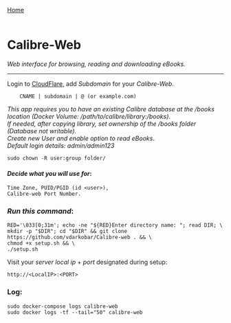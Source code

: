 <p align="left">
  <a href="https://github.com/vdarkobar/Home-Cloud#self-hosted-cloud">Home</a>
  <br><br>
</p> 
  
# Calibre-Web
*Web interface for browsing, reading and downloading eBooks.*
  
---
  
Login to <a href="https://dash.cloudflare.com/">CloudFlare</a>, add *Subdomain* for your *Calibre-Web*. 
```
    CNAME | subdomain | @ (or example.com)
```
  
*This app requires you to have an existing Calibre database at the /books location (Docker Volume: /path/to/calibre/library:/books)*.  
*If needed, after copying library, set ownership of the /books folder (Database not writable).*  
*Create new User and enable option to read eBooks*.  
*Default login details: admin/admin123*  
```
sudo chown -R user:group folder/
```
  
#### *Decide what you will use for*:
```
Time Zone, PUID/PGID (id <user>),
Calibre-web Port Number.
```
  
### *Run this command*:
```
RED='\033[0;31m'; echo -ne "${RED}Enter directory name: "; read DIR; \
mkdir -p "$DIR"; cd "$DIR" && git clone https://github.com/vdarkobar/Calibre-web . && \
chmod +x setup.sh && \
./setup.sh
```
  
Visit your *server local ip* + *port* designated during setup:
```
http://<LocalIP>:<PORT>
```
  
### Log:
```
sudo docker-compose logs calibre-web
sudo docker logs -tf --tail="50" calibre-web
```
